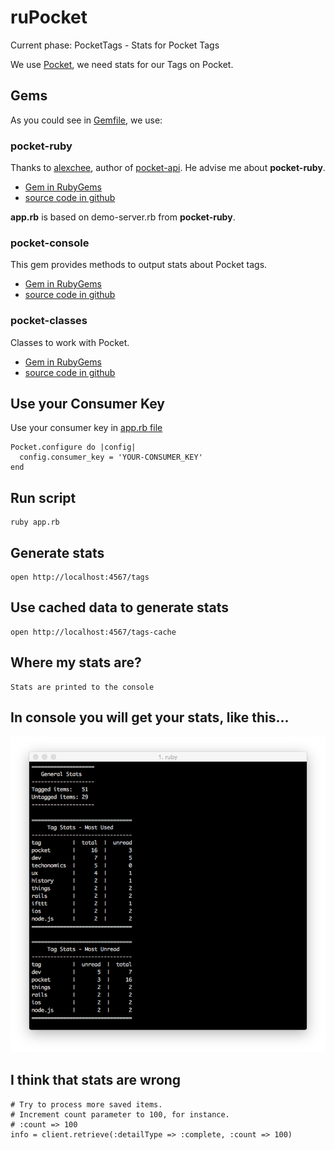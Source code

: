# ruPocket

Current phase: PocketTags - Stats for Pocket Tags

We use [Pocket](http://getpocket.com), we need stats for our Tags on Pocket.

## Gems

As you could see in [Gemfile](https://github.com/HartasCuerdas/ruPocket/blob/master/Gemfile), we use:

### pocket-ruby

Thanks to [alexchee](https://github.com/alexchee), author of [pocket-api](https://github.com/alexchee/pocket_api). He advise me about **pocket-ruby**.

- [Gem in RubyGems](https://rubygems.org/gems/pocket-ruby)
- [source code in github](https://github.com/turadg/pocket-ruby)

**app.rb** is based on demo-server.rb from **pocket-ruby**.

### pocket-console

This gem provides methods to output stats about Pocket tags.

- [Gem in RubyGems](https://rubygems.org/gems/pocket-console)
- [source code in github](https://github.com/HartasCuerdas/pocket-console)

### pocket-classes

Classes to work with Pocket.

- [Gem in RubyGems](https://rubygems.org/gems/pocket-classes)
- [source code in github](https://github.com/HartasCuerdas/pocket-classes)

## Use your Consumer Key

Use your consumer key in [app.rb file](https://github.com/HartasCuerdas/ruPocket/blob/master/app.rb#L17)

    Pocket.configure do |config|
      config.consumer_key = 'YOUR-CONSUMER_KEY'
    end

## Run script

    ruby app.rb

## Generate stats

    open http://localhost:4567/tags

## Use cached data to generate stats

    open http://localhost:4567/tags-cache

## Where my stats are?

    Stats are printed to the console

## In console you will get your stats, like this...

![Pocket Tagging Stats](./README-src/pocket-tagging-stats.png)

## I think that stats are wrong

    # Try to process more saved items.
    # Increment count parameter to 100, for instance.
    # :count => 100
    info = client.retrieve(:detailType => :complete, :count => 100)
